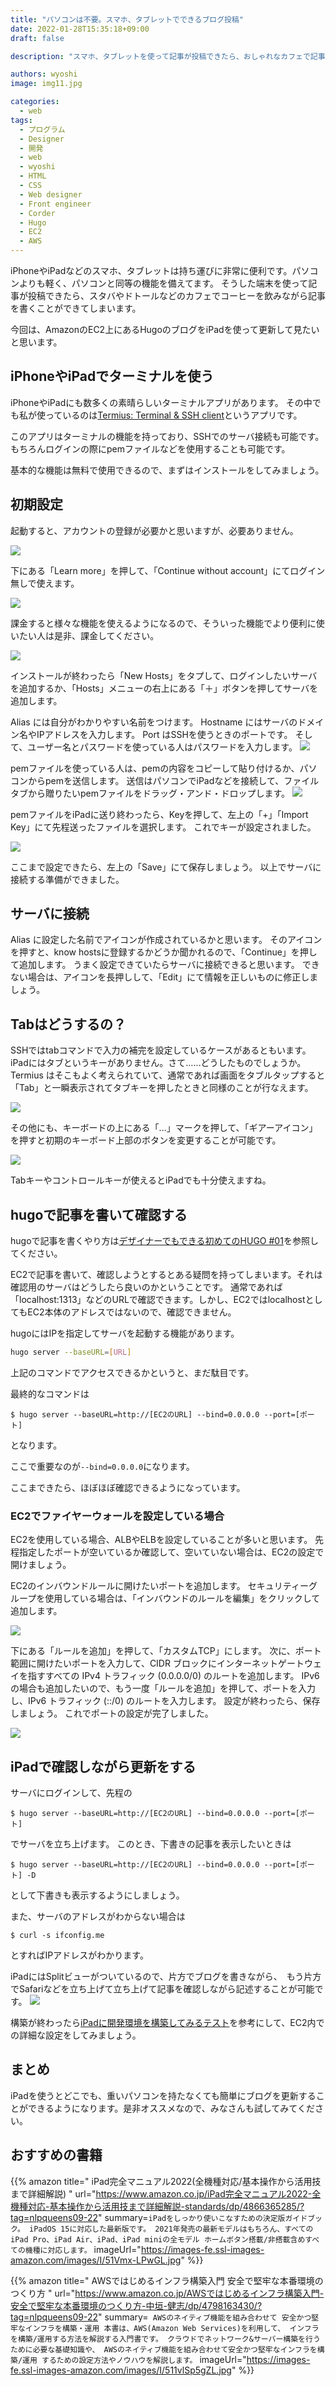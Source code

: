 ```yaml
---
title: "パソコンは不要。スマホ、タブレットでできるブログ投稿"
date: 2022-01-28T15:35:18+09:00
draft: false

description: "スマホ、タブレットを使って記事が投稿できたら、おしゃれなカフェで記事を書けます。そんなブログの投稿や更新方法を説明していきます。簡単に導入可能。"

authors: wyoshi
image: img11.jpg

categories:
  - web
tags:
  - プログラム
  - Designer
  - 開発
  - web
  - wyoshi
  - HTML
  - CSS
  - Web designer
  - Front engineer
  - Corder
  - Hugo
  - EC2
  - AWS
---
```


iPhoneやiPadなどのスマホ、タブレットは持ち運びに非常に便利です。パソコンよりも軽く、パソコンと同等の機能を備えてます。
そうした端末を使って記事が投稿できたら、スタバやドトールなどのカフェでコーヒーを飲みながら記事を書くことができてしまいます。

今回は、AmazonのEC2上にあるHugoのブログをiPadを使って更新して見たいと思います。

## iPhoneやiPadでターミナルを使う
iPhoneやiPadにも数多くの素晴らしいターミナルアプリがあります。
その中でも私が使っているのは[Termius: Terminal & SSH client](https://apps.apple.com/jp/app/termius-ssh-client/id549039908)というアプリです。

このアプリはターミナルの機能を持っており、SSHでのサーバ接続も可能です。もちろんログインの際にpemファイルなどを使用することも可能です。

基本的な機能は無料で使用できるので、まずはインストールをしてみましょう。

## 初期設定
起動すると、アカウントの登録が必要かと思いますが、必要ありません。

![](img01.jpg "")

下にある「Learn more」を押して、「Continue without account」にてログイン無しで使えます。

![](img02.jpg "")

課金すると様々な機能を使えるようになるので、そういった機能でより便利に使いたい人は是非、課金してください。

![](img03.jpg "")

インストールが終わったら「New Hosts」をタプして、ログインしたいサーバを追加するか、「Hosts」メニューの右上にある「＋」ボタンを押してサーバを追加します。

Alias には自分がわかりやすい名前をつけます。
Hostname にはサーバのドメイン名やIPアドレスを入力します。
Port はSSHを使うときのポートです。
そして、ユーザー名とパスワードを使っている人はパスワードを入力します。
![](img04.jpg "")

pemファイルを使っている人は、pemの内容をコピーして貼り付けるか、パソコンからpemを送信します。
送信はパソコンでiPadなどを接続して、ファイルタブから贈りたいpemファイルをドラッグ・アンド・ドロップします。
![](img05.jpg "")

pemファイルをiPadに送り終わったら、Keyを押して、左上の「+」「Import Key」にて先程送ったファイルを選択します。
これでキーが設定されました。

![](img06.jpg "")

ここまで設定できたら、左上の「Save」にて保存しましょう。
以上でサーバに接続する準備ができました。

## サーバに接続
Alias に設定した名前でアイコンが作成されているかと思います。
そのアイコンを押すと、know hostsに登録するかどうか聞かれるので、「Continue」を押して追加します。
うまく設定できていたらサーバに接続できると思います。
できない場合は、アイコンを長押しして、「Edit」にて情報を正しいものに修正しましょう。

## Tabはどうするの？
SSHではtabコマンドで入力の補完を設定しているケースがあるともいます。
iPadにはタブというキーがありません。さて……どうしたものでしょうか。Termius はそこもよく考えられていて、通常であれば画面をタブルタップすると「Tab」と一瞬表示されてタブキーを押したときと同様のことが行なえます。

![](img07.jpg "")


その他にも、キーボードの上にある「…」マークを押して、「ギアーアイコン」を押すと初期のキーボード上部のボタンを変更することが可能です。

![](img08.jpg "")


Tabキーやコントロールキーが使えるとiPadでも十分使えますね。

## hugoで記事を書いて確認する
hugoで記事を書くやり方は[デザイナーでもできる初めてのHUGO #01](http://localhost:1313/posts/2021-12-22-hugo-01-ywat/)を参照してください。

EC2で記事を書いて、確認しようとするとある疑問を持ってしまいます。それは確認用のサーバはどうしたら良いのかということです。
通常であれば「localhost:1313」などのURLで確認できます。しかし、EC2ではlocalhostとしてもEC2本体のアドレスではないので、確認できません。

hugoにはIPを指定してサーバを起動する機能があります。
```bash
hugo server --baseURL=[URL]
```
上記のコマンドでアクセスできるかというと、まだ駄目です。

最終的なコマンドは
```
$ hugo server --baseURL=http://[EC2のURL] --bind=0.0.0.0 --port=[ポート]
```
となります。

ここで重要なのが```--bind=0.0.0.0```になります。

ここまできたら、ほぼほぼ確認できるようになっています。

### EC2でファイヤーウォールを設定している場合
EC2を使用している場合、ALBやELBを設定していることが多いと思います。
先程指定したポートが空いているか確認して、空いていない場合は、EC2の設定で開けましょう。

EC2のインバウンドルールに開けたいポートを追加します。
セキュリティーグループを使用している場合は、「インバウンドのルールを編集」をクリックして追加します。

![](img09.png "")


下にある「ルールを追加」を押して、「カスタムTCP」にします。
次に、ポート範囲に開けたいポートを入力して、CIDR ブロックにインターネットゲートウェイを指すすべての IPv4 トラフィック (0.0.0.0/0) のルートを追加します。
IPv6の場合も追加したいので、もう一度「ルールを追加」を押して、ポートを入力し、IPv6 トラフィック (::/0) のルートを入力します。
設定が終わったら、保存しましょう。
これでポートの設定が完了しました。

![](img10.png "")


## iPadで確認しながら更新をする
サーバにログインして、先程の
```
$ hugo server --baseURL=http://[EC2のURL] --bind=0.0.0.0 --port=[ポート]
```
でサーバを立ち上げます。
このとき、下書きの記事を表示したいときは
```
$ hugo server --baseURL=http://[EC2のURL] --bind=0.0.0.0 --port=[ポート] -D
```
として下書きも表示するようにしましょう。

また、サーバのアドレスがわからない場合は
```
$ curl -s ifconfig.me
```
とすればIPアドレスがわかります。

iPadにはSplitビューがついているので、片方でブログを書きながら、　もう片方でSafariなどを立ち上げて立ち上げて記事を確認しながら記述することが可能です。
![](img11.jpg "")

構築が終わったら[iPadに開発環境を構築してみるテスト](https://suzukiiichiro.github.io/posts/2022-01-28-01-suzuki/)を参考にして、EC2内での詳細な設定をしてみましょう。

## まとめ
iPadを使うとどこでも、重いパソコンを持たなくても簡単にブログを更新することができるようになります。是非オススメなので、みなさんも試してみてください。

## おすすめの書籍
{{% amazon title=" iPad完全マニュアル2022(全機種対応/基本操作から活用技まで詳細解説) " url="https://www.amazon.co.jp/iPad完全マニュアル2022-全機種対応-基本操作から活用技まで詳細解説-standards/dp/4866365285/?tag=nlpqueens09-22" summary=` iPadをしっかり使いこなすための決定版ガイドブック。 iPadOS 15に対応した最新版です。 2021年発売の最新モデルはもちろん、すべてのiPad Pro、iPad Air、iPad、iPad miniの全モデル ホームボタン搭載/非搭載含めすべての機種に対応します。 ` imageUrl="https://images-fe.ssl-images-amazon.com/images/I/51Vmx-LPwGL.jpg" %}}

{{% amazon title=" AWSではじめるインフラ構築入門 安全で堅牢な本番環境のつくり方 " url="https://www.amazon.co.jp/AWSではじめるインフラ構築入門-安全で堅牢な本番環境のつくり方-中垣-健志/dp/4798163430/?tag=nlpqueens09-22" summary=` AWSのネイティブ機能を組み合わせて 安全かつ堅牢なインフラを構築・運用 本書は、AWS(Amazon Web Services)を利用して、 インフラを構築/運用する方法を解説する入門書です。 クラウドでネットワーク&サーバー構築を行うために必要な基礎知識や、 AWSのネイティブ機能を組み合わせて安全かつ堅牢なインフラを構築/運用 するための設定方法やノウハウを解説します。` imageUrl="https://images-fe.ssl-images-amazon.com/images/I/511vlSp5gZL.jpg" %}}

